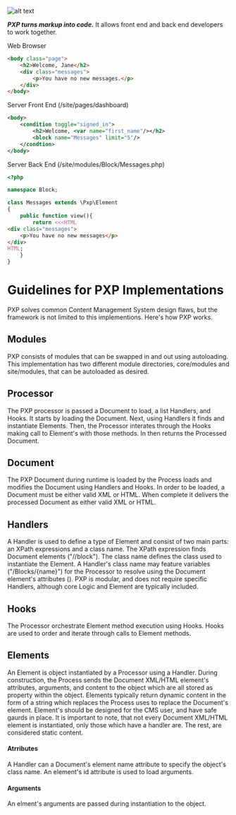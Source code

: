 ![alt text](https://github.com/hxtree/PXP/raw/master/site/assets/images/pxp/logo/179x100.jpg "PXP")

***PXP turns markup into code.*** It allows front end and back end developers to work together.

Web Browser
```HTML
<body class="page">
	<h2>Welcome, Jane</h2>
	<div class="messages">
		<p>You have no new messages.</p>
	</div>
</body>
```

Server Front End (/site/pages/dashboard)
```XML
<body>
    <condition toggle="signed_in">
		<h2>Welcome, <var name="first_name"/></h2>
		<block name="Messages" limit="5"/>
    </condtion>
</body>
```

Server Back End (/site/modules/Block/Messages.php)
```php
<?php

namespace Block;

class Messages extends \Pxp\Element
{
	public function view(){
        return <<<HTML
<div class="messages">
	<p>You have no new messages</p>
</div>
HTML;
    }
}
```

# Guidelines for PXP Implementations
PXP solves common Content Management System design flaws, but the framework is not limited to this implementions. Here's how PXP works.
## Modules
PXP consists of modules that can be swapped in and out using autoloading. This implementation has two different
module directories, core/modules and site/modules, that can be autoloaded as desired.  
## Processor
The PXP processor is passed a Document to load, a list Handlers, and Hooks. It starts by loading the Document. Next, using Handlers it finds and instantiate Elements. Then, the Processor interates through the Hooks making call to Element's with those methods. In then returns the Processed Document.
## Document
The PXP Document during runtime is loaded by the Process loads and modifies the Document using Handlers and Hooks. In order to be loaded, a Document must be either valid XML or HTML. When complete it delivers the processed Document as either valid XML or HTML.
## Handlers
A Handler is used to define a type of Element and consist of two main parts: an XPath expressions and a class name. The XPath expression finds Document elements ("//block"). The class name defines the class used to instantiate the Element. A Handler's class name may feature variables ("/Blocks/{name}") for the Processor to resolve using the Document element's attributes (<block name="Message"/>). PXP is modular, and does not require specific Handlers, although core Logic and Element are typically included.
## Hooks
The Processor orchestrate Element method execution using Hooks. Hooks are used to order and iterate through calls to Element methods.
## Elements
An Element is object instantiated by a Processor using a Handler. During construction, the Process sends the Document XML/HTML element's attributes, arguments, and content to the object which are all stored as property within the object. Elements typically return dynamic content in the form of a string which replaces the Process uses to replace the Document's element. Element's should be designed for the CMS user, and have safe gaurds in place. It is important to note, that not every Document XML/HTML element is instantiated, only those which have a handler are. The rest, are considered static content.
#### Atrributes
A Handler can a Document's element name attribute to specify the object's class name. An element's id attribute is used to load arguments.
#### Arguments
An elment's arguments are passed during instantiation to the object.
